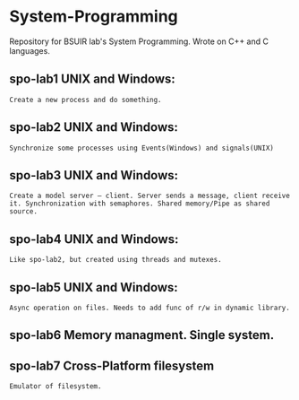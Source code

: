 # System-Programming
Repository for BSUIR lab's System Programming. Wrote on C++ and C languages.

## spo-lab1 UNIX and Windows: 
    Create a new process and do something.
    
## spo-lab2 UNIX and Windows:
    Synchronize some processes using Events(Windows) and signals(UNIX)
    
## spo-lab3 UNIX and Windows: 
    Create a model server – client. Server sends a message, client receive it. Synchronization with semaphores. Shared memory/Pipe as shared source.
    
## spo-lab4 UNIX and Windows:     
    Like spo-lab2, but created using threads and mutexes.
    
## spo-lab5 UNIX and Windows:
    Async operation on files. Needs to add func of r/w in dynamic library.

## spo-lab6 Memory managment. Single system.
   
## spo-lab7 Cross-Platform filesystem
    Emulator of filesystem.
